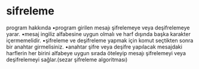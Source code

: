 # sifreleme
program hakkında 
•program girilen mesajı şifrelemeye veya 
deşifrelemeye yarar. 
•mesaj ingiliz alfabesine uygun olmalı ve harf 
dışında başka karakter içermemelidir.
•şifreleme ve deşifreleme yapmak için komut 
seçtikten sonra bir anahtar girmelisiniz. 
•anahtar şifre veya deşifre yapılacak mesajdaki
harflerin her birini alfabeye uygun sırada 
öteleyip mesajı şifrelemeyi veya deşifrelemeyi
sağlar.(sezar şifreleme algoritması)
